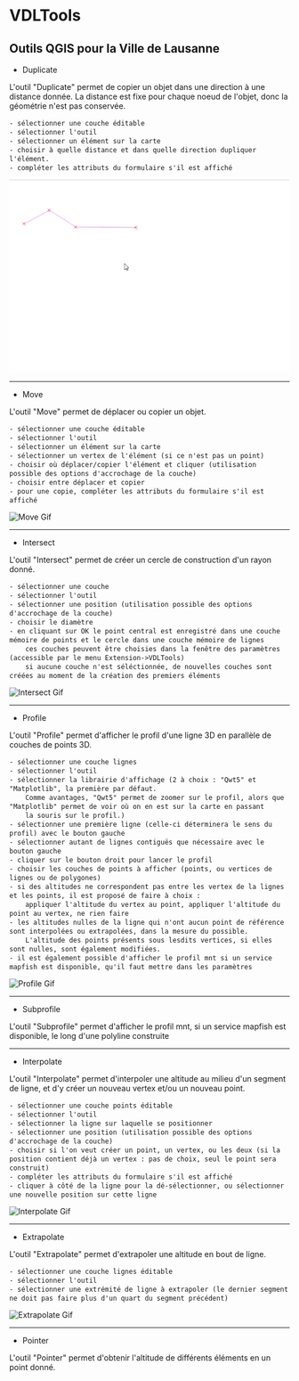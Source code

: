 # VDLTools
Outils QGIS pour la Ville de Lausanne
-------------------------------------


- Duplicate

L'outil "Duplicate" permet de copier un objet dans une direction à une distance donnée. La distance est fixe pour chaque noeud de l'objet, donc la géométrie n'est pas conservée.

    - sélectionner une couche éditable
    - sélectionner l'outil
    - sélectionner un élément sur la carte
    - choisir à quelle distance et dans quelle direction dupliquer l'élément.
    - compléter les attributs du formulaire s'il est affiché

![Duplicate Gif](./gifs/duplicate.gif)

---

- Move

L'outil "Move" permet de déplacer ou copier un objet.

    - sélectionner une couche éditable
    - sélectionner l'outil
    - sélectionner un élément sur la carte
    - sélectionner un vertex de l'élément (si ce n'est pas un point)
    - choisir où déplacer/copier l'élément et cliquer (utilisation possible des options d'accrochage de la couche)
    - choisir entre déplacer et copier
    - pour une copie, compléter les attributs du formulaire s'il est affiché

![Move Gif](./gifs/copy.gif)

---

- Intersect

L'outil "Intersect" permet de créer un cercle de construction d'un rayon donné. 

    - sélectionner une couche
    - sélectionner l'outil
    - sélectionner une position (utilisation possible des options d'accrochage de la couche)
    - choisir le diamètre
    - en cliquant sur OK le point central est enregistré dans une couche mémoire de points et le cercle dans une couche mémoire de lignes
        ces couches peuvent être choisies dans la fenêtre des paramètres (accessible par le menu Extension->VDLTools)
        si aucune couche n'est séléctionnée, de nouvelles couches sont créées au moment de la création des premiers éléments

![Intersect Gif](./gifs/intersect.gif)

---

- Profile

L'outil "Profile" permet d'afficher le profil d'une ligne 3D en parallèle de couches de points 3D.

    - sélectionner une couche lignes
    - sélectionner l'outil
    - sélectionner la librairie d'affichage (2 à choix : "Qwt5" et "Matplotlib", la première par défaut. 
        Comme avantages, "Qwt5" permet de zoomer sur le profil, alors que "Matplotlib" permet de voir où on en est sur la carte en passant 
        la souris sur le profil.)
    - sélectionner une première ligne (celle-ci déterminera le sens du profil) avec le bouton gauche
    - sélectionner autant de lignes contiguës que nécessaire avec le bouton gauche
    - cliquer sur le bouton droit pour lancer le profil
    - choisir les couches de points à afficher (points, ou vertices de lignes ou de polygones)
    - si des altitudes ne correspondent pas entre les vertex de la lignes et les points, il est proposé de faire à choix : 
        appliquer l'altitude du vertex au point, appliquer l'altitude du point au vertex, ne rien faire
    - les altitudes nulles de la ligne qui n'ont aucun point de référence sont interpolées ou extrapolées, dans la mesure du possible.
        L'altitude des points présents sous lesdits vertices, si elles sont nulles, sont également modifiées.
    - il est également possible d'afficher le profil mnt si un service mapfish est disponible, qu'il faut mettre dans les paramètres

![Profile Gif](./gifs/profile.gif)

---

- Subprofile

L'outil "Subprofile" permet d'afficher le profil mnt, si un service mapfish est disponible, le long d'une polyline construite

---

- Interpolate

L'outil "Interpolate" permet d'interpoler une altitude au milieu d'un segment de ligne, et d'y créer un nouveau vertex et/ou un nouveau point.

    - sélectionner une couche points éditable
    - sélectionner l'outil
    - sélectionner la ligne sur laquelle se positionner
    - sélectionner une position (utilisation possible des options d'accrochage de la couche)
    - choisir si l'on veut créer un point, un vertex, ou les deux (si la position contient déjà un vertex : pas de choix, seul le point sera construit)
    - compléter les attributs du formulaire s'il est affiché    
    - cliquer à côté de la ligne pour la dé-sélectionner, ou sélectionner une nouvelle position sur cette ligne

![Interpolate Gif](./gifs/interpolate.gif)

---

- Extrapolate

L'outil "Extrapolate" permet d'extrapoler une altitude en bout de ligne.

    - sélectionner une couche lignes éditable
    - sélectionner l'outil
    - sélectionner une extrémité de ligne à extrapoler (le dernier segment ne doit pas faire plus d'un quart du segment précédent)
 
![Extrapolate Gif](./gifs/extrapolate.gif)   

---

- Pointer 

L'outil "Pointer" permet d'obtenir l'altitude de différents éléments en un point donné.



